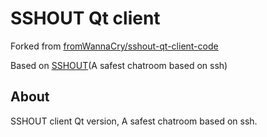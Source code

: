 # SSHOUT Qt client

Forked from [fromWannaCry/sshout-qt-client-code](https://github.com/fromWannaCry/sshout-qt-client-code)

Based on [SSHOUT](https://sourceforge.net/projects/sshout/)(A safest chatroom based on ssh)


## About


SSHOUT client Qt version, A safest chatroom based on ssh.
